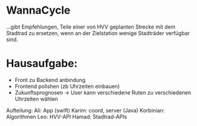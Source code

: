 # WannaCycle

...gibt Empfehlungen, Teile einer von HVV geplanten Strecke mit dem Stadtrad zu ersetzen, wenn an der Zielstation wenige Stadträder verfügbar sind.

# Hausaufgabe:
- Front zu Backend anbindung
- Frontend polishen (zb Uhrzeiten einbauen)
- Zukunftsprognosen -> User kann verschiedene Ruten zu verschiedenen Uhrzeiten wählen

Aufteilung:
Ali:        App (swift)
Karim:      coord, server (Java)
Korbinian:  Algorithmen
Leo:        HVV-API
Hamad:      Stadtrad-APIs
